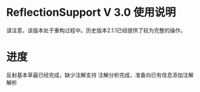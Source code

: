 # ReflectionSupport V 3.0 使用说明
请注意，该版本处于重构过程中。历史版本2.1.1已经提供了较为完整的操作。

# 进度

反射基本草最已经完成，缺少注解支持
注解分析完成，准备向已有信息添加注解解析
